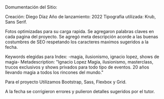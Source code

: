Domumentación del Sitio:

Creación: Diego Díaz
Año de lanzamiento: 2022
Tipografia utilizada: Krub, Sans Serif.

Fotos optimizadas para su carga rapida. Se agregaron palabras claves en cada pagina del proyecto. Se agregó meta descripción acorde a las buenas costumbres de SEO respetando los caracteres maximos sugeridos a la fecha.

Keywords elegidas para Index: -magia, ilusionismo, ignacio lopez, shows de magia-
Metadescription: "Ignacio Lopez Magia, ilusionismo, masterclass, trucos exclusivos y shows privados para todo tipo de eventos. 20 años llevando magia a todos los rincones del mundo."

Para el proyecto Utilizamos Bootstrap, Sass, Flexbox y Grid.

A la fecha se corrigieron errores y pulieron detalles sugeridos por el tutor.



